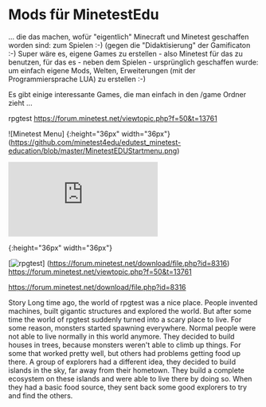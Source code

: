 # Mods für MinetestEdu
... die das machen, wofür "eigentlich" Minecraft und Minetest geschaffen worden sind: zum Spielen :-)
(gegen die "Didaktisierung" der Gamificaton :-)
Super wäre es, eigene Games zu erstellen - also Minetest für das zu benutzen, für das es - neben dem Spielen - ursprünglich geschaffen wurde: 
um einfach eigene Mods, Welten, Erweiterungen (mit der Programmiersprache LUA) zu erstellen :-)

Es gibt einige interessante Games, die man einfach in den /game Ordner zieht ...

rpgtest 
https://forum.minetest.net/viewtopic.php?f=50&t=13761

![Minetest Menu] {:height="36px" width="36px"} (https://github.com/minetest4edu/edutest_minetest-education/blob/master/MinetestEDUStartmenu.png)

![rpgtest](https://forum.minetest.net/download/file.php?id=8316)

{:height="36px" width="36px"}


[![rpgtest ]()] (https://forum.minetest.net/download/file.php?id=8316)
https://forum.minetest.net/viewtopic.php?f=50&t=13761

https://forum.minetest.net/download/file.php?id=8316

Story
Long time ago, the world of rpgtest was a nice place. People invented machines, built gigantic structures and explored the world. But after some time the world of rpgtest suddenly turned into a scary place to live. For some reason, monsters started spawning everywhere. Normal people were not able to live normally in this world anymore. They decided to build houses in trees, because monsters weren't able to climb up things. For some that worked pretty well, but others had problems getting food up there. A group of explorers had a different idea, they decided to build islands in the sky, far away from their hometown. They build a complete ecosystem on these islands and were able to live there by doing so. When they had a basic food source, they sent back some good explorers to try and find the others.


